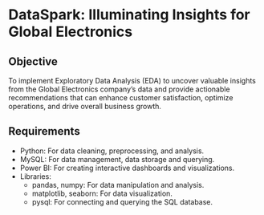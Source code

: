 # DataSpark: Illuminating Insights for Global Electronics

## Objective
To implement Exploratory Data Analysis (EDA) to uncover valuable insights from the Global Electronics company’s data and provide actionable recommendations that can enhance customer satisfaction, optimize operations, and drive overall business growth.

## Requirements
- Python: For data cleaning, preprocessing, and analysis.
- MySQL: For data management, data storage and querying.
- Power BI: For creating interactive dashboards and visualizations.
- Libraries:
  - pandas, numpy: For data manipulation and analysis.
  - matplotlib, seaborn: For data visualization.
  - pysql: For connecting and querying the SQL database.
 
    
